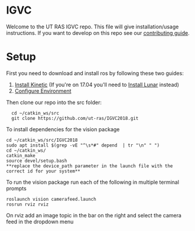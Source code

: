 # IGVC
Welcome to the UT RAS IGVC repo. This file will give installation/usage instructions. If you want to develop on this repo see our [contributing guide](other_file.md).

# Setup

First you need to download and install ros by following these two guides:

1. [Install Kinetic](http://wiki.ros.org/kinetic/Installation/Ubuntu) (If you're on 17.04 you'll need to [Install Lunar](http://wiki.ros.org/lunar/Installation/Ubuntu) instead)
2. [Configure Environment](http://wiki.ros.org/ROS/Tutorials/InstallingandConfiguringROSEnvironment)

Then clone our repo into the src folder:

```
  cd ~/catkin_ws/src
  git clone https://github.com/ut-ras/IGVC2018.git
```

To install dependencies for the vision package
```
cd ~/catkin_ws/src/IGVC2018
sudo apt install $(grep -vE "^\s*#" depend  | tr "\n" " ")
cd ~/catkin_ws/
catkin_make
source devel/setup.bash
**replace the device_path parameter in the launch file with the correct id for your system**
```

To run the vision package run each of the following in multiple terminal prompts
```
roslaunch vision camerafeed.launch
rosrun rviz rviz
```
On rviz add an image topic in the bar on the right and select the camera feed in the dropdown menu
